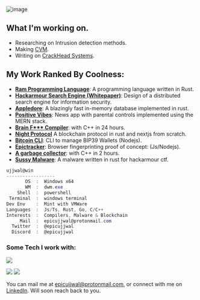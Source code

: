 
![image](https://github.com/ujjwal-kr/ujjwal-kr/assets/38783809/47dc7b44-8ae3-4339-bacc-30b2daa1eec3)

## What I'm working on.
- Researching on Intrusion detection methods.
- Making [CVM](https://github.com/ujjwal-kr/cvm).
- Writing on [CrackHead Systems](https://crackhead-systems.vercel.app/).

## My Work Ranked By Coolness:
- **[Ram Programming Language](https://github.com/ujjwal-kr/ram)**: A programming language written in Rust.
- **[Hackarmour Search Engine (Whitepaper)](https://zenodo.org/records/10569830)**: Design of a distributed search engine for information security.
- **[Appledore](https://github.com/ujjwal-kr/appledore)**: A blazingly fast in-memory database implemented in rust.
- **[Positive Vibes](https://github.com/ujjwal-kr/positive-vibes)**: News app with parental controls implemented using the MERN stack.
- **[Brain F*** Compiler](https://github.com/ujjwal-kr/brainf)**: with C++ in 24 hours.
- **[Night Protocol](https://github.com/ujjwal-kr/night)** A blockchain protocol in rust and nextjs from scratch.
- **[Bitcoin CLI](https://github.com/ujjwal-kr/bitcoin-cli)**: CLI to manage BIP39 Wallets (Nodejs).
- **[Epictracker](https://github.com/ujjwal-kr/epictracker)**: Browser fingerprinting proof of concept: (Js/Nodejs).
- **[A garbage collector](https://github.com/ujjwal-kr/gc-experiment)**: with C++ in 2 hours.
- **[Sussy Malware](https://github.com/ujjwal-kr/sussy-malware)**: A malware written in rust for hackarmour ctf.

```csharp
ujjwal@win
------------------
       OS  :  Windows x64
       WM  :  dwm.exe
    Shell  :  powershell
 Terminal  :  windows terminal
Dev Env    :  Mint with VMWare
Languages  :  Js/Ts, Rust, Go, C/C++
Interests  :  Compilers, Malware & Blockchain
     Mail  :  epicujjwal@protonmail.com
  Twitter  :  @epicujjwal
  Discord  :  @epicujjwal
```

### Some Tech I work with:
<img src="https://skillicons.dev/icons?i=javascript,nodejs,rust,cpp,c,typescript,go,python,deno,sass,react,nextjs,raspberrypi,docker,angular,styledcomponents,postgres,mongodb,mysql,nestjs,nginx,redis," />


<br>

![](https://github-profile-summary-cards.vercel.app/api/cards/stats?username=ujjwal-kr&theme=github_dark)
<img src="https://github-readme-streak-stats-silk-chi.vercel.app/?user=ujjwal-kr&theme=tokyonight-duo">


You can mail me at epicujjwal@protonmail.com, or connect with me on [LinkedIn](https://www.linkedin.com/in/epicujjwal). Will soon reach back to you.
